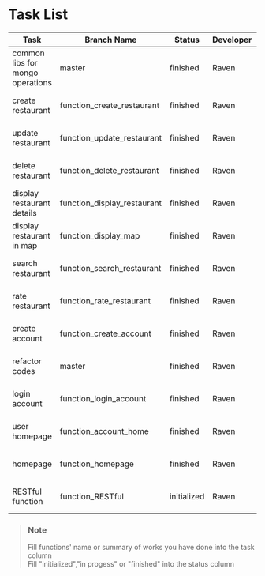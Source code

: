 # Task List
Task|Branch Name|Status|Developer|Date
-|-|-|-|-
common libs for mongo operations|master|finished|Raven|15 Nov, 2018
create restaurant|function_create_restaurant|finished|Raven|30 Nov, 2018
update restaurant|function_update_restaurant|finished|Raven|30 Nov, 2018
delete restaurant|function_delete_restaurant|finished|Raven|30 Nov, 2018
display restaurant details|function_display_restaurant|finished|Raven|30 Nov, 2018
display restaurant in map|function_display_map|finished|Raven|1 Dec, 2018
search restaurant|function_search_restaurant|finished|Raven|1 Dec, 2018
rate restaurant|function_rate_restaurant|finished|Raven|1 Dec, 2018
create account|function_create_account|finished|Raven|24 Nov, 2018
refactor codes|master|finished|Raven|25 Nov, 2018
login account|function_login_account|finished|Raven|26 Nov, 2018
user homepage|function_account_home|finished|Raven|29 Nov, 2018
homepage|function_homepage|finished|Raven|30 Nov, 2018
RESTful function|function_RESTful|initialized|Raven|1 Dec, 2018

> ### Note
> Fill functions' name or summary of works you have done into the task column  
> Fill "initialized","in progess" or "finished" into the status column
